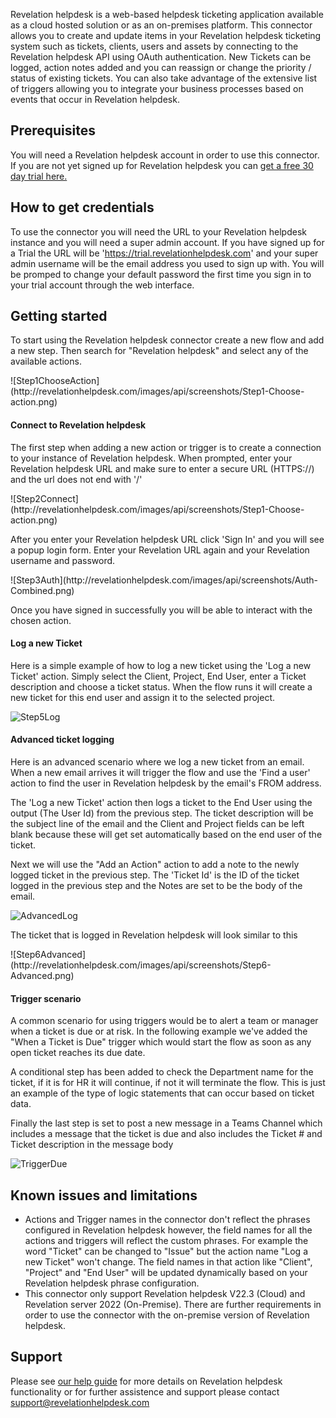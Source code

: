 Revelation helpdesk is a web-based helpdesk ticketing application available as a cloud hosted solution or as an on-premises platform. This connector allows you to create and update items in your Revelation helpdesk ticketing system such as tickets, clients, users and assets by connecting to the Revelation helpdesk API using OAuth authentication. 
New Tickets can be logged, action notes added and you can reassign or change the priority / status of existing tickets. You can also take advantage of the extensive list of triggers allowing you to integrate your business processes based on events that occur in Revelation helpdesk.


## Prerequisites

You will need a Revelation helpdesk account in order to use this connector. If you are not yet signed up for Revelation helpdesk you can [get a free 30 day trial here.](https://revelationhelpdesk.com/prime-free-trial#form)


## How to get credentials

To use the connector you will need the URL to your Revelation helpdesk instance and you will need a super admin account.
If you have signed up for a Trial the URL will be 'https://trial.revelationhelpdesk.com' and your super admin username will be the email address you used to sign up with. You will be promped to change your default password the first time you sign in to your trial account through the web interface.
  

## Getting started

<p>To start using the Revelation helpdesk connector create a new flow and add a new step. Then search for "Revelation helpdesk" and select any of the available actions. </p>
![Step1ChooseAction](http://revelationhelpdesk.com/images/api/screenshots/Step1-Choose-action.png)

#### Connect to Revelation helpdesk

<p>The first step when adding a new action or trigger is to create a connection to your instance of Revelation helpdesk. When prompted, enter your Revelation helpdesk URL and make sure to enter a secure URL (HTTPS://) and the url does not end with '/'</p>
![Step2Connect](http://revelationhelpdesk.com/images/api/screenshots/Step1-Choose-action.png)

<p>After you enter your Revelation helpdesk URL click 'Sign In' and you will see a popup login form. Enter your Revelation URL again and your Revelation username and password.</p>
![Step3Auth](http://revelationhelpdesk.com/images/api/screenshots/Auth-Combined.png)

<p>Once you have signed in successfully you will be able to interact with the chosen action.</p>

#### Log a new Ticket
Here is a simple example of how to log a new ticket using the 'Log a new Ticket' action. Simply select the Client, Project, End User, enter a Ticket description and choose a ticket status. When the flow runs it will create a new ticket for this end user and assign it to the selected project.</p>
![Step5Log](http://revelationhelpdesk.com/images/api/screenshots/Step5-LogATicket.png)

#### Advanced ticket logging
<p>Here is an advanced scenario where we log a new ticket from an email. When a new email arrives it will trigger the flow and use the 'Find a user' action to find the user in Revelation helpdesk by the email's FROM address. 
  
The 'Log a new Ticket' action then logs a ticket to the End User using the output (The User Id) from the previous step. The ticket description will be the subject line of the email and the Client and Project fields can be left blank because these will get set automatically based on the end user of the ticket.
  
Next we will use the "Add an Action" action to add a note to the newly logged ticket in the previous step. The 'Ticket Id' is the ID of the ticket logged in the previous step and the Notes are set to be the body of the email.</p>
![AdvancedLog](http://revelationhelpdesk.com/images/api/screenshots/Advanced-logATicket.png)

<p>The ticket that is logged in Revelation helpdesk will look similar to this</p>
![Step6Advanced](http://revelationhelpdesk.com/images/api/screenshots/Step6-Advanced.png)

#### Trigger scenario
<p>A common scenario for using triggers would be to alert a team or manager when a ticket is due or at risk. In the following example we've added the "When a Ticket is Due" trigger which would start the flow as soon as any open ticket reaches its due date.

A conditional step has been added to check the Department name for the ticket, if it is for HR it will continue, if not it will terminate the flow. This is just an example of the type of logic statements that can occur based on ticket data.

Finally the last step is set to post a new message in a Teams Channel which includes a message that the ticket is due and also includes the Ticket # and Ticket description in the message body</p>
![TriggerDue](http://revelationhelpdesk.com/images/api/screenshots/Trigger-ticket-due.png)


## Known issues and limitations

* Actions and Trigger names in the connector don't reflect the phrases configured in Revelation helpdesk however, the field names for all the actions and triggers will reflect the custom phrases. For example the word "Ticket" can be changed to "Issue" but the action name "Log a new Ticket" won't change. The field names in that action like "Client", "Project" and "End User" will be updated dynamically based on your Revelation helpdesk phrase configuration. 
* This connector only support Revelation helpdesk V22.3 (Cloud) and Revelation server 2022 (On-Premise). There are further requirements in order to use the connector with the on-premise version of Revelation helpdesk. 

## Support

Please see [our help guide](https://revelationhelpdesk.com/help/v21/cloud) for more details on Revelation helpdesk functionality or for further assistence and support please contact support@revelationhelpdesk.com

